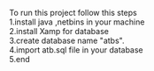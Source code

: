 To run this project follow this steps<br>
1.install java ,netbins in your machine<br>
2.install Xamp for database <br>
3.create database name "atbs".<br>
4.import atb.sql file in your database<br>
5.end